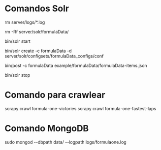 # Comandos Solr

rm server/logs/*.log

rm -Rf server/solr/formulaData/

bin/solr start

bin/solr create -c formulaData -d server/solr/configsets/formulaData_configs/conf

bin/post -c formulaData example/formulaData/formulaData-items.json

bin/solr stop

# Comando para crawlear

scrapy crawl formula-one-victories
scrapy crawl formula-one-fastest-laps

# Comando MongoDB

sudo mongod --dbpath data/ --logpath logs/formulaone.log
